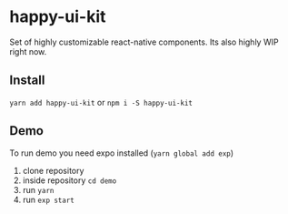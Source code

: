 # happy-ui-kit
Set of highly customizable react-native components. Its also highly WIP right now.

## Install
`yarn add happy-ui-kit`
or
`npm i -S happy-ui-kit`

## Demo
To run demo you need expo installed (`yarn global add exp`)

1. clone repository
2. inside repository `cd demo`
3. run `yarn`
4. run `exp start`
